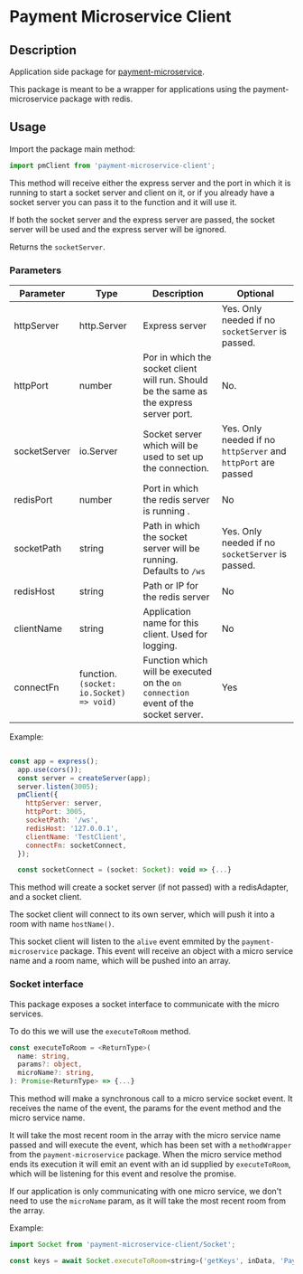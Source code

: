 # Payment Microservice Client

## Description

Application side package for [payment-microservice](https://www.npmjs.com/package/payment-microservice/v/1.0.38).

This package is meant to be a wrapper for applications using the payment-microservice package with redis.

## Usage

Import the package main method:

```js
import pmClient from 'payment-microservice-client';
```

This method will receive either the express server and the port in which it is running to start a socket server and client on it, or if you already have a socket server you can pass it to the function and it will use it.

If both the socket server and the express server are passed, the socket server will be used and the express server will be ignored.

Returns the `socketServer`.

### Parameters

| Parameter    | Type                                     | Description                                                                             | Optional                                                      |
| ------------ | ---------------------------------------- | --------------------------------------------------------------------------------------- | ------------------------------------------------------------- |
| httpServer   | http.Server                              | Express server                                                                          | Yes. Only needed if no `socketServer` is passed.              |
| httpPort     | number                                   | Por in which the socket client will run. Should be the same as the express server port. | No.                                                           |
| socketServer | io.Server                                | Socket server which will be used to set up the connection.                              | Yes. Only needed if no `httpServer` and `httpPort` are passed |
| redisPort    | number                                   | Port in which the redis server is running .                                             | No                                                            |
| socketPath   | string                                   | Path in which the socket server will be running. Defaults to `/ws`                      | Yes. Only needed if no `socketServer` is passed.              |
| redisHost    | string                                   | Path or IP for the redis server                                                         | No                                                            |
| clientName   | string                                   | Application name for this client. Used for logging.                                     | No                                                            |
| connectFn    | function. `(socket: io.Socket) => void)` | Function which will be executed on the `on connection` event of the socket server.      | Yes                                                           |

Example:

```js

const app = express();
  app.use(cors());
  const server = createServer(app);
  server.listen(3005);
  pmClient({
    httpServer: server,
    httpPort: 3005,
    socketPath: '/ws',
    redisHost: '127.0.0.1',
    clientName: 'TestClient',
    connectFn: socketConnect,
  });

  ```

```js
  const socketConnect = (socket: Socket): void => {...}
```

This method will create a socket server (if not passed) with a redisAdapter, and a socket client.

The socket client will connect to its own server, which will push it into a room with name `hostName()`.

This socket client will listen to the `alive` event emmited by the `payment-microservice` package. This event will receive an object with a micro service name and a room name, which will be pushed into an array.

### Socket interface

This package exposes a socket interface to communicate with the micro services.

To do this we will use the `executeToRoom` method.

```ts
const executeToRoom = <ReturnType>(
  name: string,
  params?: object,
  microName?: string,
): Promise<ReturnType> => {...}
```

This method will make a synchronous call to a micro service socket event. It receives the name of the event, the params for the event method and the micro service name.

It will take the most recent room in the array with the micro service name passed and will execute the event, which has been set with a `methodWrapper` from the `payment-microservice` package. When the micro service method ends its execution it will emit an event with an id supplied by `executeToRoom`, which will be listening for this event and resolve the promise.

If our application is only communicating with one micro service, we don't need to use the `microName` param, as it will take the most recent room from the array.

Example:

```js
import Socket from 'payment-microservice-client/Socket';
```

```js
const keys = await Socket.executeToRoom<string>('getKeys', inData, 'PayPal');
```
